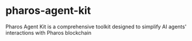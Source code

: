 # pharos-agent-kit
Pharos Agent Kit is a comprehensive toolkit designed to simplify AI agents' interactions with Pharos blockchain
